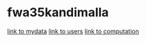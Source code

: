 # fwa35kandimalla
[link to mydata](https://fwa35kandimalla.herokuapp.com/mydata)
[link to users](https://fwa35kandimalla.herokuapp.com/users)
[link to computation](https://fwa35kandimalla.herokuapp.com/computation)
